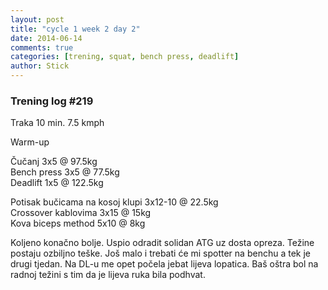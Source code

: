 ```yaml
---
layout: post
title: "cycle 1 week 2 day 2"
date: 2014-06-14
comments: true
categories: [trening, squat, bench press, deadlift]
author: Stick
---
```


### Trening log #219  
 
Traka 10 min. 7.5 kmph   

Warm-up   

Čučanj 3x5 @ 97.5kg  
Bench press 3x5 @ 77.5kg  
Deadlift 1x5 @ 122.5kg  

Potisak bučicama na kosoj klupi 3x12-10 @ 22.5kg  
Crossover kablovima 3x15 @ 15kg  
Kova biceps method 5x10 @ 8kg  

Koljeno konačno bolje. Uspio odradit solidan ATG uz dosta opreza. Težine postaju ozbiljno teške. Još malo i trebati će mi spotter na benchu a tek je drugi tjedan. Na DL-u me opet počela jebat lijeva lopatica. Baš oštra bol na radnoj težini s tim da je lijeva ruka bila podhvat.  